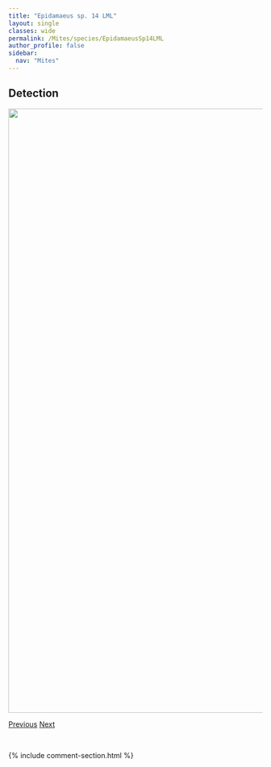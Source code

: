 ```yaml
---
title: "Epidamaeus sp. 14 LML"
layout: single
classes: wide
permalink: /Mites/species/EpidamaeusSp14LML
author_profile: false
sidebar:
  nav: "Mites"
---
```


<h2>Detection</h2>

<a href="https://drive.google.com/uc?export=view&id=1uDz77qzSTSEHbY9QC8Tzf1AM8g0QMMRB">
<img src="https://drive.google.com/uc?export=view&id=1uDz77qzSTSEHbY9QC8Tzf1AM8g0QMMRB" height = "1200" width = "800">
</a>


<a href="/DevelopmentWebsite/Mites/species/EpidamaeusSp13LML" class="pagination--pager" title="Epidamaeus sp. 13 LML">Previous</a> <a href="/DevelopmentWebsite/Mites/species/EpidamaeusSp2DEW" class="pagination--pager" title="Epidamaeus sp. 2 DEW">Next</a>

<p>&nbsp;</p>

{% include comment-section.html %}
